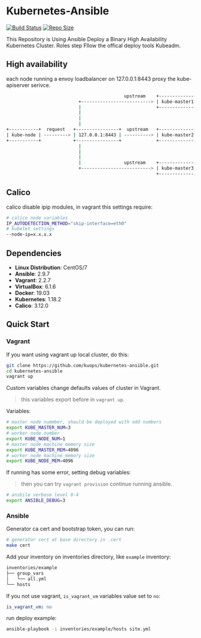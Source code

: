 # Kubernetes-Ansible

[![Build Status](https://travis-ci.com/kuops/kubernetes-ansible.svg?branch=master)](https://travis-ci.com/kuops/kubernetes-ansible)
[![Repo Size](https://img.shields.io/github/repo-size/kuops/kubernetes-ansible)](https://github.com/kuops/kubernetes-ansible)

<!-- markdownlint-disable MD013 -->
This Repository is Using Ansible Deploy a Binary High Availability Kubernetes Cluster. Roles step Fllow the offical deploy tools Kubeadm.

## High availability

each node running a envoy loadbalancer on 127.0.0.1:8443 proxy the kube-apiserver serivce.

```bash
                                            upstream    +-------------------+
                           +--------------------------> | kube-master1:6443 |
                           |                            +-------------------+
                           |
                           |
                           |
+-----------+  request   +----------------+  upstream   +-------------------+
| kube-node | ---------> | 127.0.0.1:8443 | ----------> | kube-master2:6443 |
+-----------+            +----------------+             +-------------------+
                           |
                           |
                           |
                           |                upstream    +-------------------+
                           +--------------------------> | kube-master3:6443 |
                                                        +-------------------+

```

## Calico

calico disable ipip modules, in vagrant this settings require:

```bash
# calico node variables
IP_AUTODETECTION_METHOD="skip-interface=eth0"
# kubelet settings
--node-ip=x.x.x.x
```

## Dependencies

- **Linux Distribution**: CentOS/7
- **Ansible**: 2.9.7
- **Vagrant**: 2.2.7
- **VirtualBox**: 6.1.6
- **Docker**: 19.03
- **Kubernetes**: 1.18.2
- **Calico**: 3.12.0

## Quick Start

### Vagrant

If you want using vagrant up local cluster, do this:

```bash
git clone https://github.com/kuops/kubernetes-ansible.git
cd kubernetes-ansible
vagrant up
```

Custom variables change defaults values of cluster in Vagrant.

> this variables export before in `vagrant up`.

Variables:

```bash
# master node nummber, should be deployed with odd numbers
export KUBE_MASTER_NUM=3
# worker node number
export KUBE_NODE_NUM=1
# master node machine memory size
export KUBE_MASTER_MEM=4096
# worker node machine memory size
export KUBE_NODE_MEM=4096
```

If running has some error, setting debug variables:

> then you can try `vagrant provision` continue running ansible.

```bash
# ansbile verbose level 0-4
export ANSIBLE_DEBUG=3
```

### Ansible

Generator ca cert and bootstrap token, you can run:

```bash
# generator cert at base directory in .cert
make cert
```

Add your inventory on inventories directory, like `example` inventory:

```bash
inventories/example
├── group_vars
│   └── all.yml
└── hosts
```

If you not use vagrant, `is_vagrant_vm` variables value set to `no`:

```yaml
is_vagrant_vm: no
```

run deploy example:

```bash
ansible-playbook -i inventories/example/hosts site.yml
```
